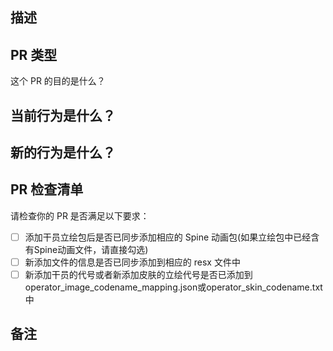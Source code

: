 <!-- 📝 请始终打开 PR 中的 `☑️ Allow edits by maintainers` 按钮 -->

## 描述

<!-- 在此添加对修复的问题或添加的功能的简要描述 -->

## PR 类型

这个 PR 的目的是什么？

<!-- 请取消对应类型的注释 -->

<!-- - 资源更新 -->
<!-- - Bug 修复 -->
<!-- - 功能 -->
<!-- - 代码样式更新 -->
<!-- - 重构 （没有功能修改，没有 API 更新） -->
<!-- - Build 或 CI 更新 -->
<!-- - 文档内容更新 -->
<!-- - 其他，请描述内容： -->

## 当前行为是什么？

<!-- 请描述应用在你修复之前的行为，或者添加 Issue 链接 -->

## 新的行为是什么？

<!-- 描述你解决了什么问题，现在的行为是什么 -->

## PR 检查清单

请检查你的 PR 是否满足以下要求：

- [ ] 添加干员立绘包后是否已同步添加相应的 Spine 动画包(如果立绘包中已经含有Spine动画文件，请直接勾选)
- [ ] 新添加文件的信息是否已同步添加到相应的 resx 文件中
- [ ] 新添加干员的代号或者新添加皮肤的立绘代号是否已添加到operator_image_codename_mapping.json或operator_skin_codename.txt中

## 备注

<!-- 请添加任何你认为有帮助的信息 -->
<!-- 如果这个 PR 包含破坏式更新，请在下面描述对现有应用的影响以及如何适应新变化 -->